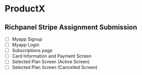 # ProductX

## Richpanel Stripe Assignment Submission
- [ ] Myapp Signup
- [ ] Myapp Login
- [ ] Subscriptions page
- [ ] Card Information and Payment Screen
- [ ] Selected Plan Screen (Active Screen)
- [ ] Selected Plan Screen (Cancelled Screen)

